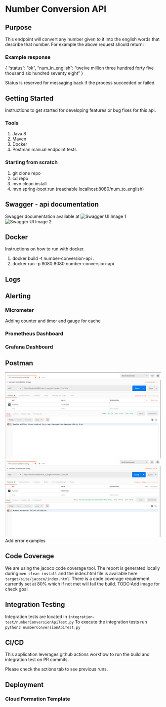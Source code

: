 # Number Conversion API

## Purpose
This endpoint will convert any number given to it into the english words that describe that number. For example the above request should return:


### Example response
{
    “status”: “ok”,
    “num_in_english”: “twelve million three hundred forty five thousand six hundred seventy eight” 
}

Status is reserved for messaging back if the process succeeded or failed.


## Getting Started 
Instructions to get started for developing features or bug fixes for this api.

### Tools
1. Java 8
3. Maven
4. Docker
5. Postman manual endpoint tests

### Starting from scratch
1. git clone repo
2. cd repo
3. mvn clean install
4. mvn spring-boot:run (reachable localhost:8080/num_to_english)

## Swagger - api documentation
Swagger documentation available at 
![Swagger UI Image 1](img/swagger-1.png?raw=true "Title")
![Swagger UI Image 2](img/swagger-2.png?raw=true "Title")
## Docker
Instructions on how to run with docker.

1. docker build -t number-conversion-api .
2. docker run -p 8080:8080 number-conversion-api

## Logs

## Alerting

### Micrometer
Adding counter and timer and gauge for cache
### Prometheus Dashboard

### Grafana Dashboard

## Postman
![postman success](imgs/postman-success.png?raw=true "Title")
![postman error](imgs/postman-error.png?raw=true "Title")
Add error examples

## Code Coverage
We are using the jacoco code coverage tool.  The report is generated locally during `mvn clean install` and the index.html file is available here `target/site/jacoco/index.html`.
There is a code coverage requirement currently set at 80% which if not met will fail the build.
TODO:Add image for check goal
## Integration Testing
Integration tests are located in `integration-test/numberConversionApiTest.py`
To execute the integration tests run `python3 numberConversionApiTest.py`

## CI/CD
This application leverages github actions workflow to run the build and integration test on PR commits.

Please check the actions tab to see previous runs.

## Deployment

### Cloud Formation Template